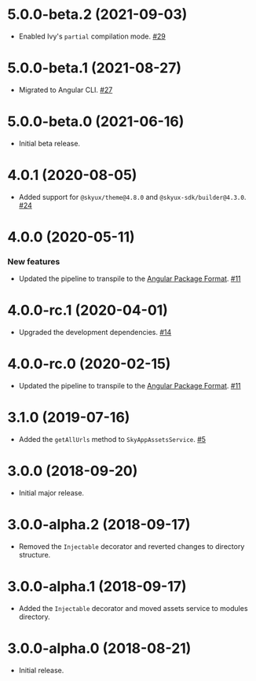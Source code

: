 # 5.0.0-beta.2 (2021-09-03)

- Enabled Ivy's `partial` compilation mode. [#29](https://github.com/blackbaud/skyux-assets/pull/29)

# 5.0.0-beta.1 (2021-08-27)

- Migrated to Angular CLI. [#27](https://github.com/blackbaud/skyux-assets/pull/27)

# 5.0.0-beta.0 (2021-06-16)

- Initial beta release.

# 4.0.1 (2020-08-05)

- Added support for `@skyux/theme@4.8.0` and `@skyux-sdk/builder@4.3.0`. [#24](https://github.com/blackbaud/skyux-assets/pull/24)

# 4.0.0 (2020-05-11)

### New features

- Updated the pipeline to transpile to the [Angular Package Format](https://docs.google.com/document/d/1CZC2rcpxffTDfRDs6p1cfbmKNLA6x5O-NtkJglDaBVs/preview). [#11](https://github.com/blackbaud/skyux-assets/pull/11)

# 4.0.0-rc.1 (2020-04-01)

- Upgraded the development dependencies. [#14](https://github.com/blackbaud/skyux-assets/pull/14)

# 4.0.0-rc.0 (2020-02-15)

- Updated the pipeline to transpile to the [Angular Package Format](https://docs.google.com/document/d/1CZC2rcpxffTDfRDs6p1cfbmKNLA6x5O-NtkJglDaBVs/preview). [#11](https://github.com/blackbaud/skyux-assets/pull/11)

# 3.1.0 (2019-07-16)

- Added the `getAllUrls` method to `SkyAppAssetsService`. [#5](https://github.com/blackbaud/skyux-assets/pull/5)

# 3.0.0 (2018-09-20)

- Initial major release.

# 3.0.0-alpha.2 (2018-09-17)

- Removed the `Injectable` decorator and reverted changes to directory structure.

# 3.0.0-alpha.1 (2018-09-17)

- Added the `Injectable` decorator and moved assets service to modules directory.

# 3.0.0-alpha.0 (2018-08-21)

- Initial release.
